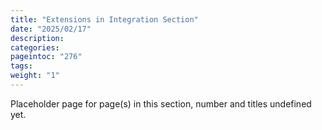 ```yaml
---
title: "Extensions in Integration Section"
date: "2025/02/17"
description:
categories:
pageintoc: "276"
tags:
weight: "1"
---
```


<a id="extensions-in-integration-section"></a>

<!--# Extensions in Integration Section -->

Placeholder page for page(s) in this section, number and titles undefined yet.
